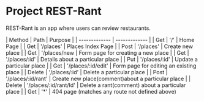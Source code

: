 # Project REST-Rant

REST-Rant is an app where users can review restaurants.

| Method  | Path | Purpose |
| ------------- | ------------- |
| Get  | '/'  | Home Page |
| Get  | '/places'  | Places Index Page |
| Post  | '/places' | Create new place |
| Get  | '/places/new  | Form page for creating a new place |
| Get  | '/places/:id'  | Details about a particular place |
| Put  | '/places/:id' | Update a particular place |
| Get  | '/places/:id/edit'  | Form page for editing an existing place |
| Delete  | '/places/:id'  | Delete a particular place |
| Post  | '/places/:id/rant' | Create new place(comment)about a particular place |
| Delete  | '/places/:id/rant/Id'  | Delete a rant(comment) about a particular place |
| Get | '*' | 404 page (matches any route not defined above)